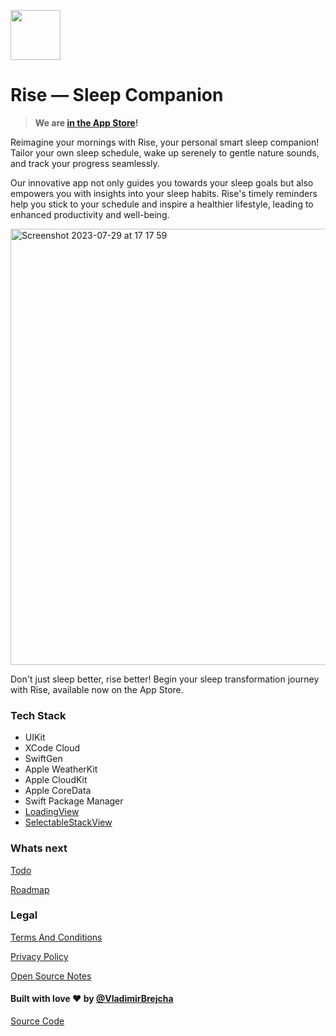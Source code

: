 <img width="80" height="80"
src="https://github.com/VladimirBrejcha/Rise/assets/44097057/6486b50a-0b19-49a1-9938-174381a5c200">

# Rise — Sleep Companion

> **We are [in the App Store](https://apps.apple.com/us/app/rise-sleep-companion/id6451386327)!**

Reimagine your mornings with Rise, your personal smart sleep companion! Tailor your own sleep schedule, wake up serenely to gentle nature sounds, and track your progress seamlessly.

Our innovative app not only guides you towards your sleep goals but also empowers you with insights into your sleep habits. Rise's timely reminders help you stick to your schedule and inspire a healthier lifestyle, leading to enhanced productivity and well-being.

<img width="698" alt="Screenshot 2023-07-29 at 17 17 59" src="https://github.com/VladimirBrejcha/Rise/assets/44097057/f680e08c-2c2b-4293-a1cd-2bd342f284b0">

Don't just sleep better, rise better! Begin your sleep transformation journey with Rise, available now on the App Store.

### Tech Stack

- UIKit
- XCode Cloud
- SwiftGen
- Apple WeatherKit
- Apple CloudKit
- Apple CoreData
- Swift Package Manager
- [LoadingView](https://github.com/VladimirBrejcha/LoadingView)
- [SelectableStackView](https://github.com/VladimirBrejcha?tab=repositories)

### Whats next

[Todo](https://github.com/users/VladimirBrejcha/projects/3/views/5)

[Roadmap](https://github.com/users/VladimirBrejcha/projects/3/views/4)

### Legal

[Terms And Conditions](/TermsAndConditions.md)

[Privacy Policy](/PrivacyPolicy.md)

[Open Source Notes](/OpenSourceNotes.md)

#### Built with love ❤️ by [@VladimirBrejcha](github.com/vladimirbrejcha)

[Source Code](https://github.com/VladimirBrejcha/Rise)
